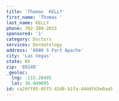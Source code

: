 ```yaml
---
title: 'Thomas  KELLY'
first_name: 'Thomas '
last_name: KELLY
phone: 702-309-2015
sponsored: '1'
category: Doctors
services: Dermatology
address: '6080 S Fort Apache'
city: 'Las Vegas'
state: NV
zip: '89148'
_geoloc:
  lng: -115.28485
  lat: 36.049095
id: ca29ff95-05f5-42d8-b1fa-44ddfd3e0aa5
---
```

